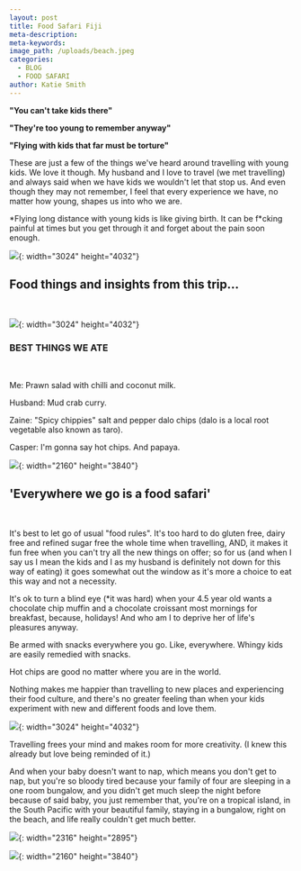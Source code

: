 ```yaml
---
layout: post
title: Food Safari Fiji
meta-description:
meta-keywords:
image_path: /uploads/beach.jpeg
categories:
  - BLOG
  - FOOD SAFARI
author: Katie Smith
---
```


**"You can't take kids there"**

**"They're too young to remember anyway"**

**"Flying with kids that far must be torture"**

These are just a few of the things we've heard around travelling with young kids. We love it though. My husband and I love to travel (we met travelling) and always said when we have kids we wouldn't let that stop us. And even though they may not remember, I feel that every experience we have, no matter how young, shapes us into who we are.

\*Flying long distance with young kids is like giving birth. It can be f\*cking painful at times but you get through it and forget about the pain soon enough.

![](/uploads/airport-min.jpeg){: width="3024" height="4032"}

## **Food things and insights from this trip…**

&nbsp;

![](/uploads/tart-min.jpeg){: width="3024" height="4032"}

### **BEST THINGS WE ATE**

&nbsp;

Me: Prawn salad with chilli and coconut milk.

Husband: Mud crab curry.

Zaine: "Spicy chippies" salt and pepper dalo chips (dalo is a local root vegetable also known as taro).

Casper: I'm gonna say hot chips. And papaya.

![](/uploads/image-2-min.jpeg){: width="2160" height="3840"}

## 'Everywhere we go is a food safari'

&nbsp;

It's best to let go of usual "food rules". It's too hard to do gluten free, dairy free and refined sugar free the whole time when travelling, AND, it makes it fun free when you can't try all the new things on offer; so for us (and when I say us I mean the kids and I as my husband is definitely not down for this way of eating) it goes somewhat out the window as it's more a choice to eat this way and not a necessity.

It's ok to turn a blind eye (\*it was hard) when your 4.5 year old wants a chocolate chip muffin and a chocolate croissant most mornings for breakfast, because, holidays\! And who am I to deprive her of life's pleasures anyway.

Be armed with snacks everywhere you go. Like, everywhere. Whingy kids are easily remedied with snacks.

Hot chips are good no matter where you are in the world.

Nothing makes me happier than travelling to new places and experiencing their food culture, and there's no greater feeling than when your kids experiment with new and different foods and love them.

![](/uploads/dalo-min.jpeg){: width="3024" height="4032"}

Travelling frees your mind and makes room for more creativity. (I knew this already but love being reminded of it.)

And when your baby doesn't want to nap, which means you don't get to nap, but you're so bloody tired because your family of four are sleeping in a one room bungalow, and you didn't get much sleep the night before because of said baby, you just remember that, you're on a tropical island, in the South Pacific with your beautiful family, staying in a bungalow, right on the beach, and life really couldn't get much better.

![](/uploads/hammock-min.jpeg){: width="2316" height="2895"}

![](/uploads/bungalow-min.jpeg){: width="2160" height="3840"}

&nbsp;

&nbsp;

&nbsp;

&nbsp;

&nbsp;

&nbsp;

&nbsp;

&nbsp;

&nbsp;

&nbsp;

&nbsp;